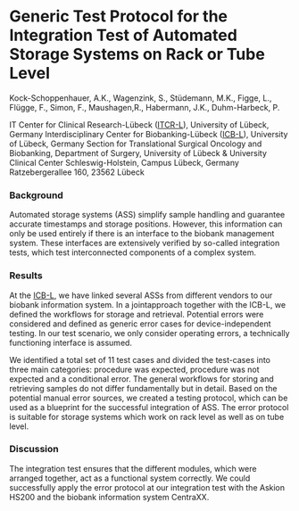 
# Generic Test Protocol for the Integration Test of Automated Storage Systems on Rack or Tube Level

Kock-Schoppenhauer, A.K., Wagenzink, S., Stüdemann, M.K., Figge, L., Flügge, F., Simon, F., Maushagen,R., Habermann, J.K., Duhm-Harbeck, P.

IT Center for Clinical Research-Lübeck ([ITCR-L](https://itcr.uni-luebeck.de)), University of Lübeck, Germany 
Interdisciplinary Center for Biobanking-Lübeck ([ICB-L](ICB-L)), University of Lübeck, Germany 
Section for Translational Surgical Oncology and Biobanking, Department of Surgery, University of Lübeck & University Clinical Center Schleswig-Holstein, Campus Lübeck, Germany Ratzebergerallee 160, 23562 Lübeck

### Background
Automated storage systems (ASS) simplify sample handling and guarantee accurate timestamps and storage positions. However, this information can only be used entirely if there is an interface to the biobank management system. These interfaces are extensively verified by so-called integration tests, which test interconnected components of a complex system.
### Results
At the [ICB-L](ICB-L), we have linked several ASSs from different vendors to our biobank information system. In a jointapproach together with the ICB-L, we defined the workflows for storage and retrieval. Potential errors were considered and defined as generic error cases for device-independent testing. In our test scenario, we only consider operating errors, a technically functioning interface is assumed. 

We identified a total set of 11 test cases and divided the test-cases into three main categories: procedure was expected, procedure was not expected and a conditional error. The general workflows for storing and retrieving samples do not differ fundamentally but in detail. Based on the potential manual error sources, we created a testing protocol, which can be used as a blueprint for the successful integration of ASS. The error protocol is suitable for storage systems which work on rack level as well as on tube level.

### Discussion
The integration test ensures that the different modules, which were arranged together, act as a functional system correctly. We could successfully apply the error protocol at our integration test with the Askion HS200 and the biobank information system CentraXX.